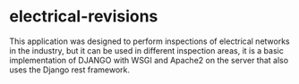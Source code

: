 # electrical-revisions
This application was designed to perform inspections of electrical networks in the industry, but it can be used in different inspection areas, it is a basic implementation of DJANGO with WSGI and Apache2 on the server that also uses the Django rest framework.
